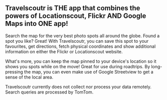 ## Travelscoutr is THE app that combines the powers of Locationscout, Flickr AND Google Maps into ONE app!

Search the map for the very best photo spots all around the globe. Found a spot you like? Great! With Travelscoutr, you can save this spot to your favourites, get directions, fetch physical coordinates and show additional information on either the Flickr or Locationscout website. 

What's more, you can keep the map pinned to your device's location so it shows you spots while on the move! Great for use during roadtrips. By long-pressing the map, you can even make use of Google Streetview to get a sense of the local area.

Travelscoutr currently does not collect nor process your data remotely. Search queries are processed by TomTom.